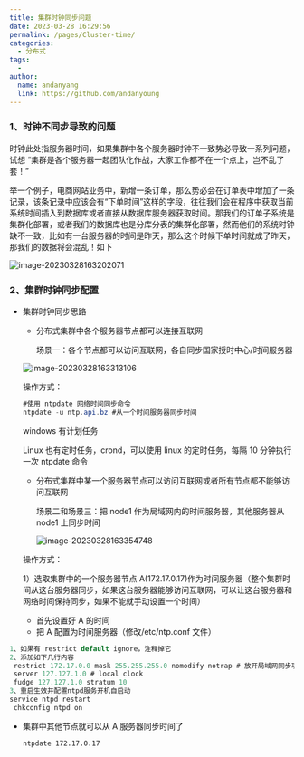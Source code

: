```yaml
---
title: 集群时钟同步问题
date: 2023-03-28 16:29:56
permalink: /pages/Cluster-time/
categories:
  - 分布式
tags:
  -
author:
  name: andanyang
  link: https://github.com/andanyoung
---
```


### 1、时钟不同步导致的问题

时钟此处指服务器时间，如果集群中各个服务器时钟不⼀致势必导致⼀系列问题，试想 “集群是各个服务器⼀起团队化作战，⼤家工作都不在⼀个点上，岂不乱了套！”

举⼀个例⼦，电商网站业务中，新增⼀条订单，那么势必会在订单表中增加了⼀条记录，该条记录中应该会有“下单时间”这样的字段，往往我们会在程序中获取当前系统时间插⼊到数据库或者直接从数据库服务器获取时间。那我们的订单⼦系统是集群化部署，或者我们的数据库也是分库分表的集群化部署，然⽽他们的系统时钟缺不⼀致，⽐如有⼀台服务器的时间是昨天，那么这个时候下单时间就成了昨天，那我们的数据将会混乱！如下

![image-20230328163202071](http://md7.admin4j.com/blog/image-20230328163202071.png)

### 2、集群时钟同步配置

- 集群时钟同步思路

  - 分布式集群中各个服务器节点都可以连接互联网

    场景一：各个节点都可以访问互联网，各自同步国家授时中心/时间服务器

  ![image-20230328163313106](http://md7.admin4j.com/blog/image-20230328163313106.png)

  操作⽅式：

  ```java
  #使⽤ ntpdate 网络时间同步命令
  ntpdate -u ntp.api.bz #从⼀个时间服务器同步时间
  ```

  windows 有计划任务

  Linux 也有定时任务，crond，可以使⽤ linux 的定时任务，每隔 10 分钟执⾏⼀次 ntpdate 命令

  - 分布式集群中某⼀个服务器节点可以访问互联网或者所有节点都不能够访问互联网

    场景二和场景三：把 node1 作为局域网内的时间服务器，其他服务器从 node1 上同步时间

    ![image-20230328163354748](http://md7.admin4j.com/blog/image-20230328163354748.png)

  操作⽅式：

  1）选取集群中的⼀个服务器节点 A(172.17.0.17)作为时间服务器（整个集群时间从这台服务器同步，如果这台服务器能够访问互联网，可以让这台服务器和网络时间保持同步，如果不能就⼿动设置⼀个时间）

  - ⾸先设置好 A 的时间
  - 把 A 配置为时间服务器（修改/etc/ntp.conf ⽂件）

```java
1、如果有 restrict default ignore，注释掉它
2、添加如下⼏⾏内容
 restrict 172.17.0.0 mask 255.255.255.0 nomodify notrap # 放开局域网同步功能,172.17.0.0是你的局域网网段
 server 127.127.1.0 # local clock
 fudge 127.127.1.0 stratum 10
3、重启⽣效并配置ntpd服务开机⾃启动
service ntpd restart
 chkconfig ntpd on
```

- 集群中其他节点就可以从 A 服务器同步时间了

  ```
  ntpdate 172.17.0.17
  ```

